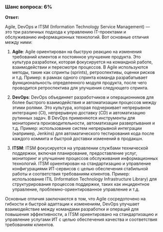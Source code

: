 ### Шанс вопроса: 6%

**Ответ:**

Agile, DevOps и ITSM (Information Technology Service Management) — это три различных подхода к управлению IT-проектами и обслуживанию информационных технологий. Вот основные отличия между ними:

1. **Agile**: Agile ориентирован на быструю реакцию на изменения требований клиентов и постоянное улучшение продукта. Это культура разработки, которая фокусируется на командной работе, взаимодействии и пересмотре процессов. В Agile используются методы, такие как спринты (sprints), ретроспективы, оценки рисков и т.д. Пример: в рамках одного спринта команда разрабатывает функциональность определенного модуля продукта, после чего проводится ретроспектива для улучшения следующего спринта.

2. **DevOps**: DevOps объединяет разработчиков и операционников для более быстрого взаимодействия и автоматизации процессов между этими ролями. Это культура, которая подчеркивает непрерывное интеграцию (CI), непрерывную доставку (CD) и автоматизацию рутинных задач. В DevOps применяются инструменты для мониторинга производительности, автоматизации развертывания и т.д. Пример: использование систем непрерывной интеграции (например, Jenkins) для автоматического тестирования кода после каждого коммита и быстрой доставки изменений в продакшн.

3. **ITSM**: ITSM фокусируется на управлении службами технической поддержки, включая планирование, предоставление услуг, мониторинг и улучшение процессов обслуживания информационных технологий. ITSM ориентирован на стандартизацию и управление конфигурациями ИТ-сервисов с целью обеспечения стабильной работы и соответствия требованиям клиентов. Пример: использование ITIL (Information Technology Infrastructure Library) для структурирования процессов поддержки, таких как инцидентное управление, проблемно-ориентированное управление и т.д.

Основные отличия заключаются в том, что Agile сосредоточено на гибкости и быстрой адаптации к изменениям, DevOps улучшает взаимодействие между командами разработки и операций для повышения эффективности, а ITSM ориентировано на стандартизацию и управление услугами ИТ с целью обеспечения качества и соответствия требованиям клиентов.
